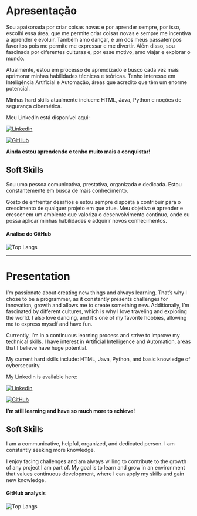 # Apresentação
 
 Sou apaixonada por criar coisas novas e por aprender sempre, por isso, escolhi essa área, que me permite criar coisas novas e sempre me incentiva a aprender e evoluir. 
 Também amo dançar, é um dos meus passatempos favoritos pois me permite me expressar e me divertir. Além disso, sou fascinada por diferentes culturas e, por esse motivo, amo viajar e explorar o mundo.
 
 Atualmente, estou em processo de aprendizado e busco cada vez mais aprimorar minhas habilidades técnicas e teóricas. Tenho interesse em Inteligência Artificial e Automação, áreas que acredito que têm um enorme potencial.
 
 Minhas hard skills atualmente incluem: HTML, Java, Python e noções de segurança cibernética.
 
 Meu LinkedIn está disponível aqui:
 
 [![LinkedIn](https://img.shields.io/badge/LinkedIn-0077B5?style=for-the-badge&logo=linkedin&logoColor=white)](https://www.linkedin.com/in/lavínia-melo-735a4a2a9/)
 
 [![GitHub](https://img.shields.io/badge/GitHub-100000?style=for-the-badge&logo=github&logoColor=white)](https://github.com/m0rgan7)
 
 **Ainda estou aprendendo e tenho muito mais a conquistar!**
 
 ## Soft Skills
 
 Sou uma pessoa comunicativa, prestativa, organizada e dedicada. Estou constantemente em busca de mais conhecimento.
 
 Gosto de enfrentar desafios e estou sempre disposta a contribuir para o crescimento de qualquer projeto em que atue. Meu objetivo é aprender e crescer em um ambiente que valoriza o desenvolvimento contínuo, onde eu possa aplicar minhas habilidades e adquirir novos conhecimentos.

#### Análise do GitHub

![Top Langs](https://github-readme-stats-git-masterrstaa-rickstaa.vercel.app/api/top-langs/?username=m0rgan7&bg_color=000&border_color=30A3DC&title_color=E94D5F&text_color=FFF)

 ---
 
 # Presentation
 
 I’m passionate about creating new things and always learning. That’s why I chose to be a programmer, as it constantly presents challenges for innovation, growth and allows me to create something new. 
 Additionally, I’m fascinated by different cultures, which is why I love traveling and exploring the world. I also love dancing, and it's one of my favorite hobbies, allowing me to express myself and have fun.
 
 Currently, I’m in a continuous learning process and strive to improve my technical skills. I have interest in Artificial Intelligence and Automation, areas that I believe have huge potential.
 
 My current hard skills include: HTML, Java, Python, and basic knowledge of cybersecurity.
 
 My LinkedIn is available here:
 
 [![LinkedIn](https://img.shields.io/badge/LinkedIn-0077B5?style=for-the-badge&logo=linkedin&logoColor=white)](https://www.linkedin.com/in/lavínia-melo-735a4a2a9/)
 
 [![GitHub](https://img.shields.io/badge/GitHub-100000?style=for-the-badge&logo=github&logoColor=white)](https://github.com/m0rgan7)
 
 **I’m still learning and have so much more to achieve!**
 
 ## Soft Skills
 
 I am a communicative, helpful, organized, and dedicated person. I am constantly seeking more knowledge.
 
 I enjoy facing challenges and am always willing to contribute to the growth of any project I am part of. My goal is to learn and grow in an environment that values continuous development, where I can apply my skills and gain new knowledge.

 #### GitHub analysis

 ![Top Langs](https://github-readme-stats-git-masterrstaa-rickstaa.vercel.app/api/top-langs/?username=m0rgan7&bg_color=000&border_color=30A3DC&title_color=E94D5F&text_color=FFF)

